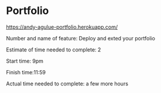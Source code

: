 # Portfolio

https://andy-agulue-portfolio.herokuapp.com/

Number and name of feature: Deploy and exted your portfolio

Estimate of time needed to complete: 2

Start time: 9pm

Finish time:11:59

Actual time needed to complete: a few more hours
